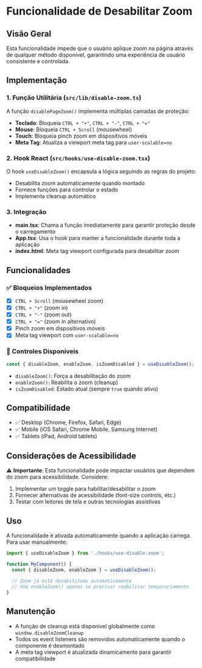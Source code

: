 # Funcionalidade de Desabilitar Zoom

## Visão Geral

Esta funcionalidade impede que o usuário aplique zoom na página através de qualquer método disponível, garantindo uma experiência de usuário consistente e controlada.

## Implementação

### 1. Função Utilitária (`src/lib/disable-zoom.ts`)

A função `disablePageZoom()` implementa múltiplas camadas de proteção:

- **Teclado**: Bloqueia `CTRL + "+"`, `CTRL + "-"`, `CTRL + "="`
- **Mouse**: Bloqueia `CTRL + Scroll` (mousewheel)
- **Touch**: Bloqueia pinch zoom em dispositivos móveis
- **Meta Tag**: Atualiza a viewport meta tag para `user-scalable=no`

### 2. Hook React (`src/hooks/use-disable-zoom.tsx`)

O hook `useDisableZoom()` encapsula a lógica seguindo as regras do projeto:

- Desabilita zoom automaticamente quando montado
- Fornece funções para controlar o estado
- Implementa cleanup automático

### 3. Integração

- **main.tsx**: Chama a função imediatamente para garantir proteção desde o carregamento
- **App.tsx**: Usa o hook para manter a funcionalidade durante toda a aplicação
- **index.html**: Meta tag viewport configurada para desabilitar zoom

## Funcionalidades

### ✅ Bloqueios Implementados

- [x] `CTRL + Scroll` (mousewheel zoom)
- [x] `CTRL + "+"` (zoom in)
- [x] `CTRL + "-"` (zoom out)
- [x] `CTRL + "="` (zoom in alternativo)
- [x] Pinch zoom em dispositivos móveis
- [x] Meta tag viewport com `user-scalable=no`

### 🔧 Controles Disponíveis

```typescript
const { disableZoom, enableZoom, isZoomDisabled } = useDisableZoom();
```

- `disableZoom()`: Força a desabilitação do zoom
- `enableZoom()`: Reabilita o zoom (cleanup)
- `isZoomDisabled`: Estado atual (sempre `true` quando ativo)

## Compatibilidade

- ✅ Desktop (Chrome, Firefox, Safari, Edge)
- ✅ Mobile (iOS Safari, Chrome Mobile, Samsung Internet)
- ✅ Tablets (iPad, Android tablets)

## Considerações de Acessibilidade

⚠️ **Importante**: Esta funcionalidade pode impactar usuários que dependem do zoom para acessibilidade. Considere:

1. Implementar um toggle para habilitar/desabilitar o zoom
2. Fornecer alternativas de acessibilidade (font-size controls, etc.)
3. Testar com leitores de tela e outras tecnologias assistivas

## Uso

A funcionalidade é ativada automaticamente quando a aplicação carrega. Para usar manualmente:

```typescript
import { useDisableZoom } from './hooks/use-disable-zoom';

function MyComponent() {
  const { disableZoom, enableZoom } = useDisableZoom();
  
  // Zoom já está desabilitado automaticamente
  // Use enableZoom() apenas se precisar reabilitar temporariamente
}
```

## Manutenção

- A função de cleanup está disponível globalmente como `window.disableZoomCleanup`
- Todos os event listeners são removidos automaticamente quando o componente é desmontado
- A meta tag viewport é atualizada dinamicamente para garantir compatibilidade 